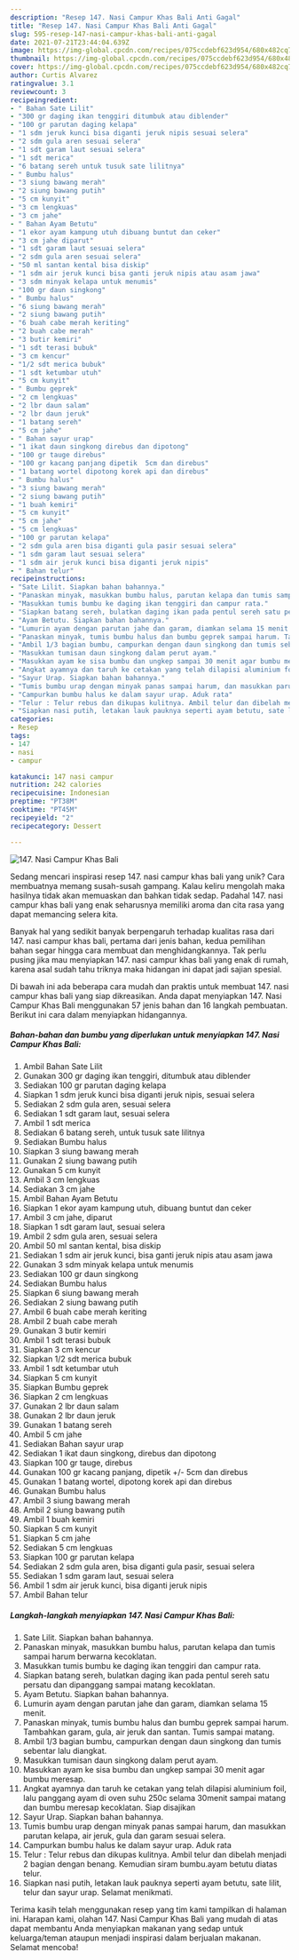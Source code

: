 ```yaml
---
description: "Resep 147. Nasi Campur Khas Bali Anti Gagal"
title: "Resep 147. Nasi Campur Khas Bali Anti Gagal"
slug: 595-resep-147-nasi-campur-khas-bali-anti-gagal
date: 2021-07-21T23:44:04.639Z
image: https://img-global.cpcdn.com/recipes/075ccdebf623d954/680x482cq70/147-nasi-campur-khas-bali-foto-resep-utama.jpg
thumbnail: https://img-global.cpcdn.com/recipes/075ccdebf623d954/680x482cq70/147-nasi-campur-khas-bali-foto-resep-utama.jpg
cover: https://img-global.cpcdn.com/recipes/075ccdebf623d954/680x482cq70/147-nasi-campur-khas-bali-foto-resep-utama.jpg
author: Curtis Alvarez
ratingvalue: 3.1
reviewcount: 3
recipeingredient:
- " Bahan Sate Lilit"
- "300 gr daging ikan tenggiri ditumbuk atau diblender"
- "100 gr parutan daging kelapa"
- "1 sdm jeruk kunci bisa diganti jeruk nipis sesuai selera"
- "2 sdm gula aren sesuai selera"
- "1 sdt garam laut sesuai selera"
- "1 sdt merica"
- "6 batang sereh untuk tusuk sate lilitnya"
- " Bumbu halus"
- "3 siung bawang merah"
- "2 siung bawang putih"
- "5 cm kunyit"
- "3 cm lengkuas"
- "3 cm jahe"
- " Bahan Ayam Betutu"
- "1 ekor ayam kampung utuh dibuang buntut dan ceker"
- "3 cm jahe diparut"
- "1 sdt garam laut sesuai selera"
- "2 sdm gula aren sesuai selera"
- "50 ml santan kental bisa diskip"
- "1 sdm air jeruk kunci bisa ganti jeruk nipis atau asam jawa"
- "3 sdm minyak kelapa untuk menumis"
- "100 gr daun singkong"
- " Bumbu halus"
- "6 siung bawang merah"
- "2 siung bawang putih"
- "6 buah cabe merah keriting"
- "2 buah cabe merah"
- "3 butir kemiri"
- "1 sdt terasi bubuk"
- "3 cm kencur"
- "1/2 sdt merica bubuk"
- "1 sdt ketumbar utuh"
- "5 cm kunyit"
- " Bumbu geprek"
- "2 cm lengkuas"
- "2 lbr daun salam"
- "2 lbr daun jeruk"
- "1 batang sereh"
- "5 cm jahe"
- " Bahan sayur urap"
- "1 ikat daun singkong direbus dan dipotong"
- "100 gr tauge direbus"
- "100 gr kacang panjang dipetik  5cm dan direbus"
- "1 batang wortel dipotong korek api dan direbus"
- " Bumbu halus"
- "3 siung bawang merah"
- "2 siung bawang putih"
- "1 buah kemiri"
- "5 cm kunyit"
- "5 cm jahe"
- "5 cm lengkuas"
- "100 gr parutan kelapa"
- "2 sdm gula aren bisa diganti gula pasir sesuai selera"
- "1 sdm garam laut sesuai selera"
- "1 sdm air jeruk kunci bisa diganti jeruk nipis"
- " Bahan telur"
recipeinstructions:
- "Sate Lilit. Siapkan bahan bahannya."
- "Panaskan minyak, masukkan bumbu halus, parutan kelapa dan tumis sampai harum berwarna kecoklatan."
- "Masukkan tumis bumbu ke daging ikan tenggiri dan campur rata."
- "Siapkan batang sereh, bulatkan daging ikan pada pentul sereh satu persatu dan dipanggang sampai matang kecoklatan."
- "Ayam Betutu. Siapkan bahan bahannya."
- "Lumurin ayam dengan parutan jahe dan garam, diamkan selama 15 menit."
- "Panaskan minyak, tumis bumbu halus dan bumbu geprek sampai harum. Tambahkan garam, gula, air jeruk dan santan. Tumis sampai matang."
- "Ambil 1/3 bagian bumbu, campurkan dengan daun singkong dan tumis sebentar lalu diangkat."
- "Masukkan tumisan daun singkong dalam perut ayam."
- "Masukkan ayam ke sisa bumbu dan ungkep sampai 30 menit agar bumbu meresap."
- "Angkat ayamnya dan taruh ke cetakan yang telah dilapisi aluminium foil, lalu panggang ayam di oven suhu 250c selama 30menit sampai matang dan bumbu meresap kecoklatan. Siap disajikan"
- "Sayur Urap. Siapkan bahan bahannya."
- "Tumis bumbu urap dengan minyak panas sampai harum, dan masukkan parutan kelapa, air jeruk, gula dan garam sesuai selera."
- "Campurkan bumbu halus ke dalam sayur urap. Aduk rata"
- "Telur : Telur rebus dan dikupas kulitnya. Ambil telur dan dibelah menjadi 2 bagian dengan benang. Kemudian siram bumbu.ayam betutu diatas telur."
- "Siapkan nasi putih, letakan lauk pauknya seperti ayam betutu, sate lilit, telur dan sayur urap. Selamat menikmati."
categories:
- Resep
tags:
- 147
- nasi
- campur

katakunci: 147 nasi campur 
nutrition: 242 calories
recipecuisine: Indonesian
preptime: "PT38M"
cooktime: "PT45M"
recipeyield: "2"
recipecategory: Dessert

---
```



![147. Nasi Campur Khas Bali](https://img-global.cpcdn.com/recipes/075ccdebf623d954/680x482cq70/147-nasi-campur-khas-bali-foto-resep-utama.jpg)

Sedang mencari inspirasi resep 147. nasi campur khas bali yang unik? Cara membuatnya memang susah-susah gampang. Kalau keliru mengolah maka hasilnya tidak akan memuaskan dan bahkan tidak sedap. Padahal 147. nasi campur khas bali yang enak seharusnya memiliki aroma dan cita rasa yang dapat memancing selera kita.



Banyak hal yang sedikit banyak berpengaruh terhadap kualitas rasa dari 147. nasi campur khas bali, pertama dari jenis bahan, kedua pemilihan bahan segar hingga cara membuat dan menghidangkannya. Tak perlu pusing jika mau menyiapkan 147. nasi campur khas bali yang enak di rumah, karena asal sudah tahu triknya maka hidangan ini dapat jadi sajian spesial.


Di bawah ini ada beberapa cara mudah dan praktis untuk membuat 147. nasi campur khas bali yang siap dikreasikan. Anda dapat menyiapkan 147. Nasi Campur Khas Bali menggunakan 57 jenis bahan dan 16 langkah pembuatan. Berikut ini cara dalam menyiapkan hidangannya.

<!--inarticleads1-->

##### Bahan-bahan dan bumbu yang diperlukan untuk menyiapkan 147. Nasi Campur Khas Bali:

1. Ambil  Bahan Sate Lilit
1. Gunakan 300 gr daging ikan tenggiri, ditumbuk atau diblender
1. Sediakan 100 gr parutan daging kelapa
1. Siapkan 1 sdm jeruk kunci bisa diganti jeruk nipis, sesuai selera
1. Sediakan 2 sdm gula aren, sesuai selera
1. Sediakan 1 sdt garam laut, sesuai selera
1. Ambil 1 sdt merica
1. Sediakan 6 batang sereh, untuk tusuk sate lilitnya
1. Sediakan  Bumbu halus
1. Siapkan 3 siung bawang merah
1. Gunakan 2 siung bawang putih
1. Gunakan 5 cm kunyit
1. Ambil 3 cm lengkuas
1. Sediakan 3 cm jahe
1. Ambil  Bahan Ayam Betutu
1. Siapkan 1 ekor ayam kampung utuh, dibuang buntut dan ceker
1. Ambil 3 cm jahe, diparut
1. Siapkan 1 sdt garam laut, sesuai selera
1. Ambil 2 sdm gula aren, sesuai selera
1. Ambil 50 ml santan kental, bisa diskip
1. Sediakan 1 sdm air jeruk kunci, bisa ganti jeruk nipis atau asam jawa
1. Gunakan 3 sdm minyak kelapa untuk menumis
1. Sediakan 100 gr daun singkong
1. Sediakan  Bumbu halus
1. Siapkan 6 siung bawang merah
1. Sediakan 2 siung bawang putih
1. Ambil 6 buah cabe merah keriting
1. Ambil 2 buah cabe merah
1. Gunakan 3 butir kemiri
1. Ambil 1 sdt terasi bubuk
1. Siapkan 3 cm kencur
1. Siapkan 1/2 sdt merica bubuk
1. Ambil 1 sdt ketumbar utuh
1. Siapkan 5 cm kunyit
1. Siapkan  Bumbu geprek
1. Siapkan 2 cm lengkuas
1. Gunakan 2 lbr daun salam
1. Gunakan 2 lbr daun jeruk
1. Gunakan 1 batang sereh
1. Ambil 5 cm jahe
1. Sediakan  Bahan sayur urap
1. Sediakan 1 ikat daun singkong, direbus dan dipotong
1. Siapkan 100 gr tauge, direbus
1. Gunakan 100 gr kacang panjang, dipetik +/- 5cm dan direbus
1. Gunakan 1 batang wortel, dipotong korek api dan direbus
1. Gunakan  Bumbu halus
1. Ambil 3 siung bawang merah
1. Ambil 2 siung bawang putih
1. Ambil 1 buah kemiri
1. Siapkan 5 cm kunyit
1. Siapkan 5 cm jahe
1. Sediakan 5 cm lengkuas
1. Siapkan 100 gr parutan kelapa
1. Sediakan 2 sdm gula aren, bisa diganti gula pasir, sesuai selera
1. Sediakan 1 sdm garam laut, sesuai selera
1. Ambil 1 sdm air jeruk kunci, bisa diganti jeruk nipis
1. Ambil  Bahan telur




<!--inarticleads2-->

##### Langkah-langkah menyiapkan 147. Nasi Campur Khas Bali:

1. Sate Lilit. Siapkan bahan bahannya.
1. Panaskan minyak, masukkan bumbu halus, parutan kelapa dan tumis sampai harum berwarna kecoklatan.
1. Masukkan tumis bumbu ke daging ikan tenggiri dan campur rata.
1. Siapkan batang sereh, bulatkan daging ikan pada pentul sereh satu persatu dan dipanggang sampai matang kecoklatan.
1. Ayam Betutu. Siapkan bahan bahannya.
1. Lumurin ayam dengan parutan jahe dan garam, diamkan selama 15 menit.
1. Panaskan minyak, tumis bumbu halus dan bumbu geprek sampai harum. Tambahkan garam, gula, air jeruk dan santan. Tumis sampai matang.
1. Ambil 1/3 bagian bumbu, campurkan dengan daun singkong dan tumis sebentar lalu diangkat.
1. Masukkan tumisan daun singkong dalam perut ayam.
1. Masukkan ayam ke sisa bumbu dan ungkep sampai 30 menit agar bumbu meresap.
1. Angkat ayamnya dan taruh ke cetakan yang telah dilapisi aluminium foil, lalu panggang ayam di oven suhu 250c selama 30menit sampai matang dan bumbu meresap kecoklatan. Siap disajikan
1. Sayur Urap. Siapkan bahan bahannya.
1. Tumis bumbu urap dengan minyak panas sampai harum, dan masukkan parutan kelapa, air jeruk, gula dan garam sesuai selera.
1. Campurkan bumbu halus ke dalam sayur urap. Aduk rata
1. Telur : Telur rebus dan dikupas kulitnya. Ambil telur dan dibelah menjadi 2 bagian dengan benang. Kemudian siram bumbu.ayam betutu diatas telur.
1. Siapkan nasi putih, letakan lauk pauknya seperti ayam betutu, sate lilit, telur dan sayur urap. Selamat menikmati.




Terima kasih telah menggunakan resep yang tim kami tampilkan di halaman ini. Harapan kami, olahan 147. Nasi Campur Khas Bali yang mudah di atas dapat membantu Anda menyiapkan makanan yang sedap untuk keluarga/teman ataupun menjadi inspirasi dalam berjualan makanan. Selamat mencoba!
